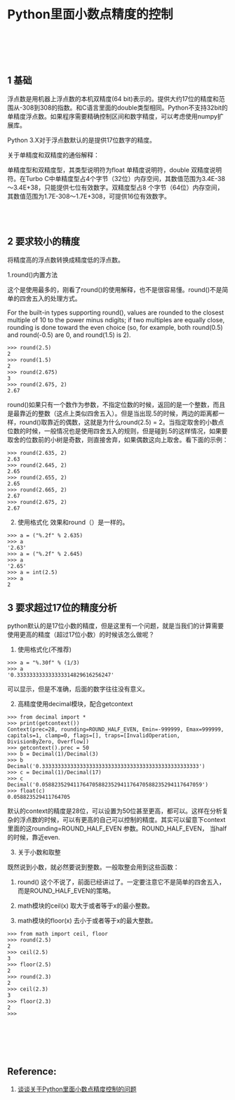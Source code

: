 # Python里面小数点精度的控制

<br>
<br>
<br>
<br>

## 1 基础


浮点数是用机器上浮点数的本机双精度(64 bit)表示的。提供大约17位的精度和范围从-308到308的指数。和C语言里面的double类型相同。Python不支持32bit的单精度浮点数。如果程序需要精确控制区间和数字精度，可以考虑使用numpy扩展库。

Python 3.X对于浮点数默认的是提供17位数字的精度。

关于单精度和双精度的通俗解释：

单精度型和双精度型，其类型说明符为float 单精度说明符，double 双精度说明符。在Turbo C中单精度型占4个字节（32位）内存空间，其数值范围为3.4E-38～3.4E+38，只能提供七位有效数字。双精度型占8 个字节（64位）内存空间，其数值范围为1.7E-308～1.7E+308，可提供16位有效数字。

<br>
<br>

## 2 要求较小的精度

将精度高的浮点数转换成精度低的浮点数。

1.round()内置方法

这个是使用最多的，刚看了round()的使用解释，也不是很容易懂。round()不是简单的四舍五入的处理方式。

For the built-in types supporting round(), values are rounded to the closest multiple of 10 to the power minus ndigits; if two multiples are equally close, rounding is done toward the even choice (so, for example, both round(0.5) and round(-0.5) are 0, and round(1.5) is 2).

```
>>> round(2.5)
2
>>> round(1.5)
2
>>> round(2.675)
3
>>> round(2.675, 2)
2.67
```

round()如果只有一个数作为参数，不指定位数的时候，返回的是一个整数，而且是最靠近的整数（这点上类似四舍五入）。但是当出现.5的时候，两边的距离都一样，round()取靠近的偶数，这就是为什么round(2.5) = 2。当指定取舍的小数点位数的时候，一般情况也是使用四舍五入的规则，但是碰到.5的这样情况，如果要取舍的位数前的小树是奇数，则直接舍弃，如果偶数这向上取舍。看下面的示例：

```
>>> round(2.635, 2)
2.63
>>> round(2.645, 2)
2.65
>>> round(2.655, 2)
2.65
>>> round(2.665, 2)
2.67
>>> round(2.675, 2)
2.67
```

2. 使用格式化
效果和round（）是一样的。

```
>>> a = ("%.2f" % 2.635)
>>> a
'2.63'
>>> a = ("%.2f" % 2.645)
>>> a
'2.65'
>>> a = int(2.5)
>>> a
2
```

## 3 要求超过17位的精度分析

python默认的是17位小数的精度，但是这里有一个问题，就是当我们的计算需要使用更高的精度（超过17位小数）的时候该怎么做呢？

1. 使用格式化(不推荐)

```
>>> a = "%.30f" % (1/3)
>>> a
'0.333333333333333314829616256247'
```

可以显示，但是不准确，后面的数字往往没有意义。

2. 高精度使用decimal模块，配合getcontext

```
>>> from decimal import *
>>> print(getcontext())
Context(prec=28, rounding=ROUND_HALF_EVEN, Emin=-999999, Emax=999999, capitals=1, clamp=0, flags=[], traps=[InvalidOperation, DivisionByZero, Overflow])
>>> getcontext().prec = 50
>>> b = Decimal(1)/Decimal(3)
>>> b
Decimal('0.33333333333333333333333333333333333333333333333333')
>>> c = Decimal(1)/Decimal(17)
>>> c
Decimal('0.058823529411764705882352941176470588235294117647059')
>>> float(c)
0.058823529411764705
```

默认的context的精度是28位，可以设置为50位甚至更高，都可以。这样在分析复杂的浮点数的时候，可以有更高的自己可以控制的精度。其实可以留意下context里面的这rounding=ROUND_HALF_EVEN 参数。ROUND_HALF_EVEN， 当half的时候，靠近even.

3. 关于小数和取整

既然说到小数，就必然要说到整数。一般取整会用到这些函数：

1. round()
这个不说了，前面已经讲过了。一定要注意它不是简单的四舍五入，而是ROUND_HALF_EVEN的策略。

2. math模块的ceil(x)
取大于或者等于x的最小整数。

3. math模块的floor(x)
去小于或者等于x的最大整数。

```
>>> from math import ceil, floor
>>> round(2.5)
2
>>> ceil(2.5)
3
>>> floor(2.5)
2
>>> round(2.3)
2
>>> ceil(2.3)
3
>>> floor(2.3)
2
>>>
```

<br>
<br>
<br>
<br>

## Reference:

1. [谈谈关于Python里面小数点精度控制的问题](https://www.cnblogs.com/herbert/p/3402245.html)










